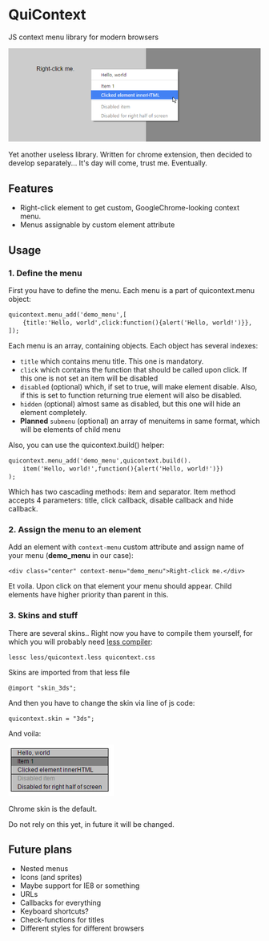 QuiContext
=====================
JS context menu library for modern browsers

![A screenshot of example menu](menu.png)

Yet another useless library. Written for chrome extension, then decided to develop separately...
It's day will come, trust me. Eventually.

Features
---
 - Right-click element to get custom, GoogleChrome-looking context menu.
 - Menus assignable by custom element attribute
 
Usage
---

### 1. Define the menu

First you have to define the menu. Each menu is a part of quicontext.menu object:

    quicontext.menu_add('demo_menu',[
        {title:'Hello, world',click:function(){alert('Hello, world!')}},
    ]);
 
Each menu is an array, containing objects. Each object has several indexes:

 - `title` which contains menu title. This one is mandatory.
 - `click` which contains the function that should be called upon click. If this one is not set an item will be disabled
 - `disabled` (optional) which, if set to true, will make element disable. Also, if this is set to function returning
 true element will also be disabled.
 - `hidden` (optional) almost same as disabled, but this one will hide an element completely.
 - **Planned** `submenu` (optional) an array of menuitems in same format, which will be elements of child menu

Also, you can use the quicontext.build() helper:

    quicontext.menu_add('demo_menu',quicontext.build().
        item('Hello, world!',function(){alert('Hello, world!')})
    );

Which has two cascading methods: item and separator. Item method accepts 4 parameters: title, click callback, disable
callback and hide callback.

### 2. Assign the menu to an element

Add an element with `context-menu` custom attribute and assign name of your menu (<strong>demo_menu</strong> in our case):

    <div class="center" context-menu="demo_menu">Right-click me.</div>
    
Et voila. Upon click on that element your menu should appear. Child elements have higher priority than parent in this.
 
### 3. Skins and stuff
 
There are several skins.. Right now you have to compile them yourself, for which you will probably need
[less compiler](http://lesscss.org/):

    lessc less/quicontext.less quicontext.css
    
Skins are imported from that less file

    @import "skin_3ds";

And then you have to change the skin via line of js code:

    quicontext.skin = "3ds";

And voila:
    
![Skin of 3ds max](3dskin.png)
    
Chrome skin is the default.
    
Do not rely on this yet, in future it will be changed.
 
Future plans
---
 - Nested menus
 - Icons (and sprites)
 - Maybe support for IE8 or something
 - URLs
 - Callbacks for everything
 - Keyboard shortcuts?
 - Check-functions for titles
 - Different styles for different browsers